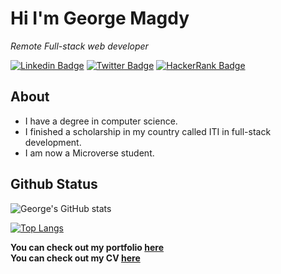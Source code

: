 # Hi I'm George Magdy

_Remote Full-stack web developer_

[![Linkedin Badge](https://img.shields.io/badge/-George%20Magdy-blue?style=flat-square&logo=Linkedin&logoColor=white&link=https://www.linkedin.com/in/george-magdy-840/)](https://www.linkedin.com/in/george-magdy-840/)
[![Twitter Badge](https://img.shields.io/badge/-@georgtriple1_-1ca0f1?style=flat-square&labelColor=1ca0f1&logo=twitter&logoColor=white&link=https://twitter.com/georgtriple1)](https://twitter.com/georgtriple1)
[![HackerRank Badge](https://img.shields.io/badge/-@gemmen29_-1ba94c?style=flat-square&labelColor=1ba94c&logo=hackerrank&logoColor=white&link=https://www.hackerrank.com/gemmen29)](https://www.hackerrank.com/gemmen29)

## About

- I have a degree in computer science.
- I finished a scholarship in my country called ITI in full-stack development.
- I am now a Microverse student.

## Github Status

![George's GitHub stats](https://github-readme-stats.vercel.app/api?username=gemmen29&show_icons=true&theme=dracula)

[![Top Langs](https://github-readme-stats.vercel.app/api/top-langs/?username=gemmen29&layout=compact&theme=dracula)](https://github.com/gemmen29)


**You can check out my portfolio [here](https://gemmen29.github.io/Portfolio/)** <br>
**You can check out my CV [here](https://drive.google.com/file/d/1-37Xhe6T9qoKpqh4aXLjBDOyrzqFDR4x/view?usp=sharing)**
